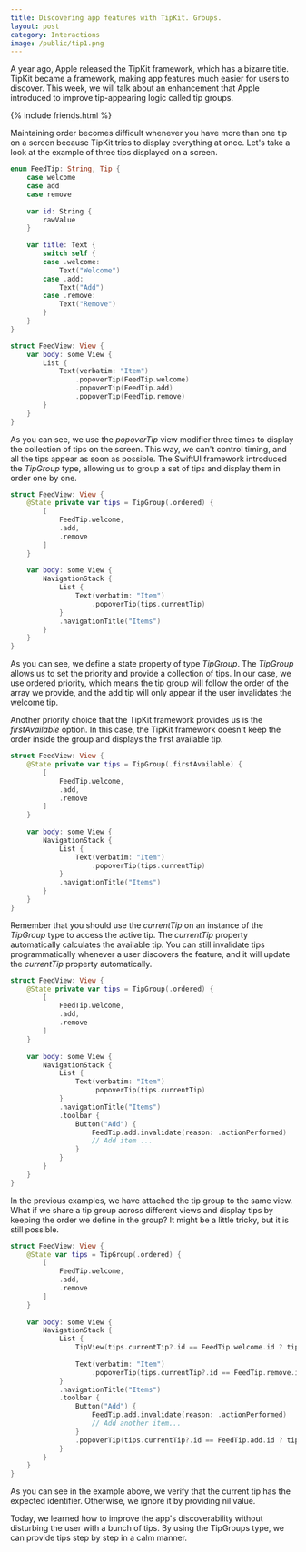 ```yaml
---
title: Discovering app features with TipKit. Groups.
layout: post
category: Interactions
image: /public/tip1.png
---
```


A year ago, Apple released the TipKit framework, which has a bizarre title. TipKit became a framework, making app features much easier for users to discover. This week, we will talk about an enhancement that Apple introduced to improve tip-appearing logic called tip groups.

{% include friends.html %}

Maintaining order becomes difficult whenever you have more than one tip on a screen because TipKit tries to display everything at once. Let's take a look at the example of three tips displayed on a screen.

```swift
enum FeedTip: String, Tip {
    case welcome
    case add
    case remove
    
    var id: String {
        rawValue
    }
    
    var title: Text {
        switch self {
        case .welcome:
            Text("Welcome")
        case .add:
            Text("Add")
        case .remove:
            Text("Remove")
        }
    }
}

struct FeedView: View {
    var body: some View {
        List {
            Text(verbatim: "Item")
                .popoverTip(FeedTip.welcome)
                .popoverTip(FeedTip.add)
                .popoverTip(FeedTip.remove)
        }
    }
}
```

As you can see, we use the *popoverTip* view modifier three times to display the collection of tips on the screen. This way, we can't control timing, and all the tips appear as soon as possible. The SwiftUI framework introduced the *TipGroup* type, allowing us to group a set of tips and display them in order one by one.

```swift
struct FeedView: View {
    @State private var tips = TipGroup(.ordered) {
        [
            FeedTip.welcome,
            .add,
            .remove
        ]
    }
    
    var body: some View {
        NavigationStack {
            List {
                Text(verbatim: "Item")
                    .popoverTip(tips.currentTip)
            }
            .navigationTitle("Items")
        }
    }
}
```

As you can see, we define a state property of type *TipGroup*. The *TipGroup* allows us to set the priority and provide a collection of tips. In our case, we use ordered priority, which means the tip group will follow the order of the array we provide, and the add tip will only appear if the user invalidates the welcome tip.

Another priority choice that the TipKit framework provides us is the *firstAvailable* option. In this case, the TipKit framework doesn't keep the order inside the group and displays the first available tip.

```swift
struct FeedView: View {
    @State private var tips = TipGroup(.firstAvailable) {
        [
            FeedTip.welcome,
            .add,
            .remove
        ]
    }
    
    var body: some View {
        NavigationStack {
            List {
                Text(verbatim: "Item")
                    .popoverTip(tips.currentTip)
            }
            .navigationTitle("Items")
        }
    }
}
```

Remember that you should use the *currentTip* on an instance of the *TipGroup* type to access the active tip. The *currentTip* property automatically calculates the available tip. You can still invalidate tips programmatically whenever a user discovers the feature, and it will update the *currentTip* property automatically.

```swift
struct FeedView: View {
    @State private var tips = TipGroup(.ordered) {
        [
            FeedTip.welcome,
            .add,
            .remove
        ]
    }
    
    var body: some View {
        NavigationStack {
            List {
                Text(verbatim: "Item")
                    .popoverTip(tips.currentTip)
            }
            .navigationTitle("Items")
            .toolbar {
                Button("Add") {
                    FeedTip.add.invalidate(reason: .actionPerformed)
                    // Add item ...
                }
            }
        }
    }
}
```

In the previous examples, we have attached the tip group to the same view. What if we share a tip group across different views and display tips by keeping the order we define in the group? It might be a little tricky, but it is still possible.

```swift
struct FeedView: View {
    @State var tips = TipGroup(.ordered) {
        [
            FeedTip.welcome,
            .add,
            .remove
        ]
    }
    
    var body: some View {
        NavigationStack {
            List {
                TipView(tips.currentTip?.id == FeedTip.welcome.id ? tips.currentTip : nil)
                
                Text(verbatim: "Item")
                    .popoverTip(tips.currentTip?.id == FeedTip.remove.id ? tips.currentTip : nil)
            }
            .navigationTitle("Items")
            .toolbar {
                Button("Add") {
                    FeedTip.add.invalidate(reason: .actionPerformed)
                    // Add another item...
                }
                .popoverTip(tips.currentTip?.id == FeedTip.add.id ? tips.currentTip : nil)
            }
        }
    }
}
```

As you can see in the example above, we verify that the current tip has the expected identifier. Otherwise, we ignore it by providing nil value.

Today, we learned how to improve the app's discoverability without disturbing the user with a bunch of tips. By using the TipGroups type, we can provide tips step by step in a calm manner.
